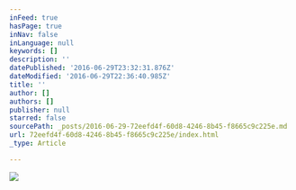 ```yaml
---
inFeed: true
hasPage: true
inNav: false
inLanguage: null
keywords: []
description: ''
datePublished: '2016-06-29T23:32:31.876Z'
dateModified: '2016-06-29T22:36:40.985Z'
title: ''
author: []
authors: []
publisher: null
starred: false
sourcePath: _posts/2016-06-29-72eefd4f-60d8-4246-8b45-f8665c9c225e.md
url: 72eefd4f-60d8-4246-8b45-f8665c9c225e/index.html
_type: Article

---
```

![](https://the-grid-user-content.s3-us-west-2.amazonaws.com/3740e6c1-5c73-468a-b6be-a8dcaa5f0fec.jpg)